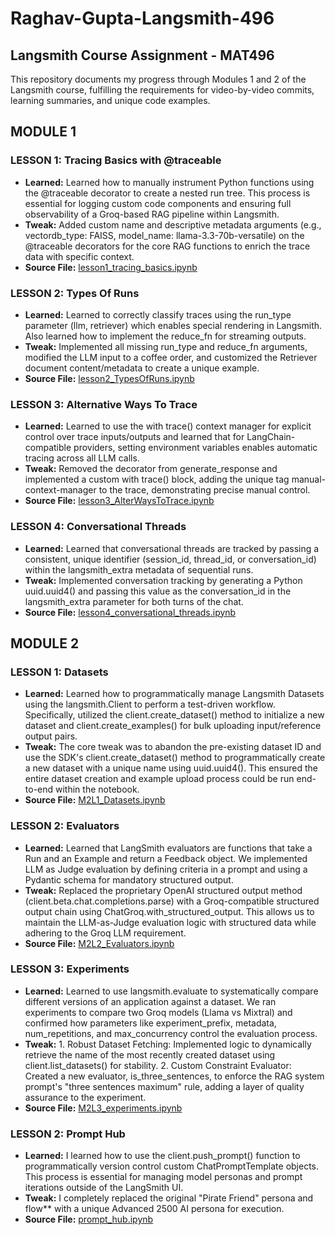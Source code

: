 # Raghav-Gupta-Langsmith-496
## Langsmith Course Assignment - MAT496

This repository documents my progress through Modules 1 and 2 of the Langsmith course, fulfilling the requirements for video-by-video commits, learning summaries, and unique code examples.


 ## MODULE 1

 ### LESSON 1: Tracing Basics with @traceable
 - **Learned:** Learned how to manually instrument Python functions using the @traceable decorator to create a nested run tree. This process is essential for logging custom code components and ensuring full observability of a Groq-based RAG pipeline within Langsmith.
 - **Tweak:** Added custom name and descriptive metadata arguments (e.g., vectordb_type: FAISS, model_name: llama-3.3-70b-versatile) on the @traceable decorators for the core RAG functions to enrich the trace data with specific context.
 - **Source File:** [lesson1_tracing_basics.ipynb](lesson1_tracing_basics.ipynb) 

 ### LESSON 2: Types Of Runs
 - **Learned:** Learned to correctly classify traces using the run_type parameter (llm, retriever) which enables special rendering in Langsmith. Also learned how to implement the reduce_fn for streaming outputs.
 - **Tweak:** Implemented all missing run_type and reduce_fn arguments, modified the LLM input to a coffee order, and customized the Retriever document content/metadata to create a unique example.
 - **Source File:** [lesson2_TypesOfRuns.ipynb](lesson2_TypesOfRuns.ipynb) 

 ### LESSON 3: Alternative Ways To Trace
 - **Learned:** Learned to use the with trace() context manager for explicit control over trace inputs/outputs and learned that for LangChain-compatible providers, setting environment variables enables automatic tracing across all LLM calls.
 - **Tweak:** Removed the decorator from generate_response and implemented a custom with trace() block, adding the unique tag manual-context-manager to the trace, demonstrating precise manual control.
 - **Source File:** [lesson3_AlterWaysToTrace.ipynb](lesson3_AlterWaysToTrace.ipynb) 

 ### LESSON 4: Conversational Threads
 - **Learned:** Learned that conversational threads are tracked by passing a consistent, unique identifier (session_id, thread_id, or conversation_id) within the langsmith_extra metadata of sequential runs.
 - **Tweak:** Implemented conversation tracking by generating a Python uuid.uuid4() and passing this value as the conversation_id in the langsmith_extra parameter for both turns of the chat.
 - **Source File:** [lesson4_conversational_threads.ipynb](lesson4_conversational_threads.ipynb)


 ## MODULE 2

 ### LESSON 1: Datasets
 - **Learned:** Learned how to programmatically manage Langsmith Datasets using the langsmith.Client to perform a test-driven workflow. Specifically, utilized the client.create_dataset() method to initialize a new dataset and client.create_examples() for bulk uploading input/reference output pairs.
 - **Tweak:** The core tweak was to abandon the pre-existing dataset ID and use the SDK's client.create_dataset() method to programmatically create a new dataset with a unique name using uuid.uuid4(). This ensured the entire dataset creation and example upload process could be run end-to-end within the notebook.
 - **Source File:** [M2L1_Datasets.ipynb](M2L1_Datasets.ipynb)

 ### LESSON 2: Evaluators
 - **Learned:** Learned that LangSmith evaluators are functions that take a Run and an Example and return a Feedback object. We implemented LLM as Judge evaluation by defining criteria in a prompt and using a Pydantic schema for mandatory structured output.
 - **Tweak:** Replaced the proprietary OpenAI structured output method (client.beta.chat.completions.parse) with a Groq-compatible structured output chain using ChatGroq.with_structured_output. This allows us to maintain the LLM-as-Judge evaluation logic with structured data while adhering to the Groq LLM requirement.
 - **Source File:** [M2L2_Evaluators.ipynb](M2L2_Evaluators.ipynb)

 ### LESSON 3: Experiments
 - **Learned:** Learned to use langsmith.evaluate to systematically compare different versions of an application against a dataset. We ran experiments to compare two Groq models (Llama vs Mixtral) and confirmed how parameters like experiment_prefix, metadata, num_repetitions, and max_concurrency control the evaluation process.
 - **Tweak:** 1. Robust Dataset Fetching: Implemented logic to dynamically retrieve the name of the most recently created dataset using client.list_datasets() for stability. 2. Custom Constraint Evaluator: Created a new evaluator, is_three_sentences, to enforce the RAG system prompt's "three sentences maximum" rule, adding a layer of quality assurance to the experiment.
 - **Source File:** [M2L3_experiments.ipynb](M2L3_experiments.ipynb)

 ### LESSON 2: Prompt Hub
 - **Learned:** I learned how to use the client.push_prompt() function to programmatically version control custom ChatPromptTemplate objects. This process is essential for managing model personas and prompt iterations outside of the LangSmith UI.
 - **Tweak:** I completely replaced the original "Pirate Friend" persona and flow** with a unique Advanced 2500 AI persona for execution.
 - **Source File:** [prompt_hub.ipynb](prompt_hub.ipynb)


